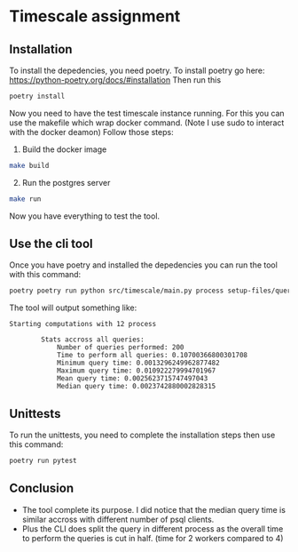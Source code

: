 # Timescale assignment

## Installation

To install the depedencies, you need poetry.
To install poetry go here: https://python-poetry.org/docs/#installation
Then run this
```bash
poetry install
```
Now you need to have the test timescale instance running.
For this you can use the makefile which wrap docker command. (Note I use sudo to interact with the docker deamon)
Follow those steps:
1. Build the docker image
  ```bash
  make build
  ```
2. Run the postgres server
  ```bash
  make run
  ```
Now you have everything to test the tool.
## Use the cli tool
Once you have poetry and installed the depedencies you can run the tool with
this command:
```bash
poetry poetry run python src/timescale/main.py process setup-files/query_params.csv -w <number of process>
```
The tool will output something like:
```
Starting computations with 12 process

        Stats accross all queries:
            Number of queries performed: 200
            Time to perform all queries: 0.10700366800301708
            Minimum query time: 0.0013296249962877482
            Maximum query time: 0.010922279994701967
            Mean query time: 0.0025623715747497043
            Median query time: 0.0023742880002828315
```
## Unittests
To run the unittests, you need to complete the installation steps then use this command:
```bash
poetry run pytest
```
## Conclusion

- The tool complete its purpose. I did notice that the median query time is similar accross
with different number of psql clients.
- Plus the CLI does split the query in different process as the overall time to perform the queries is cut in half. (time for 2 workers compared to 4)